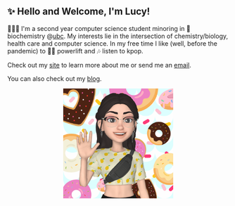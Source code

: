 ## ✨ Hello and Welcome, I'm Lucy!

👩🏻‍💻 I'm a second year computer science student minoring in 🧬 biochemistry @[ubc](https://ubc.ca). My interests lie in the intersection of chemistry/biology, health care and computer science. In my free time I like (well, before the pandemic) to 🏋️‍♀️ powerlift and 🎶 listen to kpop. 

Check out my [site](http://lhao03.github.io/) to learn more about me or send me an [email](mailto:hao.lucyy@gmail.com).

You can also check out my [blog](https://lhao03.github.io/blog/).

<p align="center">
	<img src="me.gif" height="250px">
	<p align="center">
</p>

